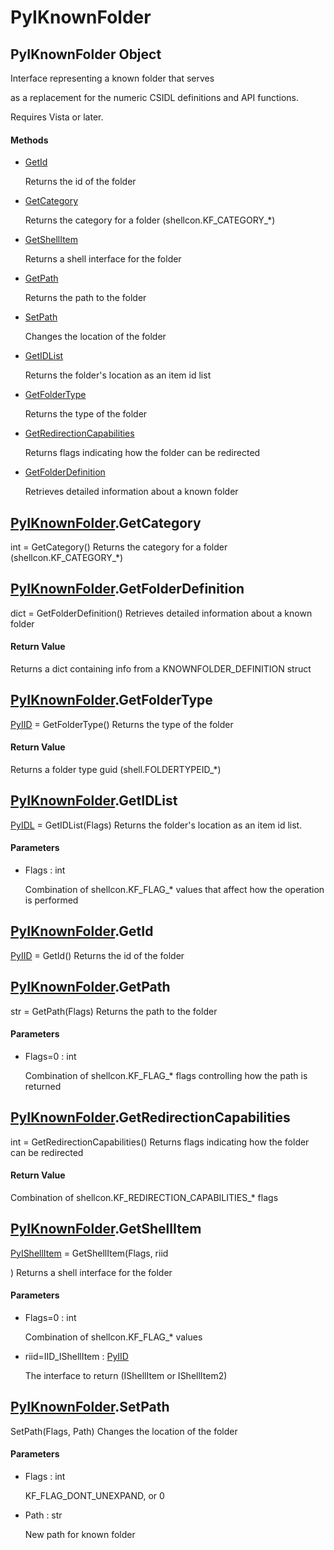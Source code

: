 # PyIKnownFolder


## PyIKnownFolder Object

Interface representing a known folder that serves 

as a replacement for the numeric CSIDL definitions and API functions\. 

Requires Vista or later\.

#### Methods

  - [GetId](PyIKnownFolder.md#pyiknownfoldergetid)

    Returns the id of the folder&nbsp;

  - [GetCategory](PyIKnownFolder.md#pyiknownfoldergetcategory)

    Returns the category for a folder \(shellcon\.KF\_CATEGORY\_\*\)&nbsp;

  - [GetShellItem](PyIKnownFolder.md#pyiknownfoldergetshellitem)

    Returns a shell interface for the folder&nbsp;

  - [GetPath](PyIKnownFolder.md#pyiknownfoldergetpath)

    Returns the path to the folder&nbsp;

  - [SetPath](PyIKnownFolder.md#pyiknownfoldersetpath)

    Changes the location of the folder&nbsp;

  - [GetIDList](PyIKnownFolder.md#pyiknownfoldergetidlist)

    Returns the folder's location as an item id list&nbsp;

  - [GetFolderType](PyIKnownFolder.md#pyiknownfoldergetfoldertype)

    Returns the type of the folder&nbsp;

  - [GetRedirectionCapabilities](PyIKnownFolder.md#pyiknownfoldergetredirectioncapabilities)

    Returns flags indicating how the folder can be redirected&nbsp;

  - [GetFolderDefinition](PyIKnownFolder.md#pyiknownfoldergetfolderdefinition)

    Retrieves detailed information about a known folder&nbsp;


## [PyIKnownFolder](PyIKnownFolder.md#pyiknownfolder)\.GetCategory

int = GetCategory\(\)
Returns the category for a folder \(shellcon\.KF\_CATEGORY\_\*\)


## [PyIKnownFolder](PyIKnownFolder.md#pyiknownfolder)\.GetFolderDefinition

dict = GetFolderDefinition\(\)
Retrieves detailed information about a known folder

#### Return Value
Returns a dict containing info from a KNOWNFOLDER\_DEFINITION struct


## [PyIKnownFolder](PyIKnownFolder.md#pyiknownfolder)\.GetFolderType

[PyIID](PyIID.md) = GetFolderType\(\)
Returns the type of the folder

#### Return Value
Returns a folder type guid \(shell\.FOLDERTYPEID\_\*\)


## [PyIKnownFolder](PyIKnownFolder.md#pyiknownfolder)\.GetIDList

[PyIDL](PyIDL.md) = GetIDList\(Flags\)
Returns the folder's location as an item id list\.

#### Parameters

  - Flags : int

    Combination of shellcon\.KF\_FLAG\_\* values that affect how the operation is performed


## [PyIKnownFolder](PyIKnownFolder.md#pyiknownfolder)\.GetId

[PyIID](PyIID.md) = GetId\(\)
Returns the id of the folder


## [PyIKnownFolder](PyIKnownFolder.md#pyiknownfolder)\.GetPath

str = GetPath\(Flags\)
Returns the path to the folder

#### Parameters

  - Flags=0 : int

    Combination of shellcon\.KF\_FLAG\_\* flags controlling how the path is returned


## [PyIKnownFolder](PyIKnownFolder.md#pyiknownfolder)\.GetRedirectionCapabilities

int = GetRedirectionCapabilities\(\)
Returns flags indicating how the folder can be redirected

#### Return Value
Combination of shellcon\.KF\_REDIRECTION\_CAPABILITIES\_\* flags


## [PyIKnownFolder](PyIKnownFolder.md#pyiknownfolder)\.GetShellItem

[PyIShellItem](PyIShellItem.md) = GetShellItem\(Flags, riid

\)
Returns a shell interface for the folder

#### Parameters

  - Flags=0 : int

    Combination of shellcon\.KF\_FLAG\_\* values

  - riid=IID\_IShellItem : [PyIID](PyIID.md)

    The interface to return \(IShellItem or IShellItem2\)


## [PyIKnownFolder](PyIKnownFolder.md#pyiknownfolder)\.SetPath

SetPath\(Flags, Path\)
Changes the location of the folder

#### Parameters

  - Flags : int

    KF\_FLAG\_DONT\_UNEXPAND, or 0

  - Path : str

    New path for known folder